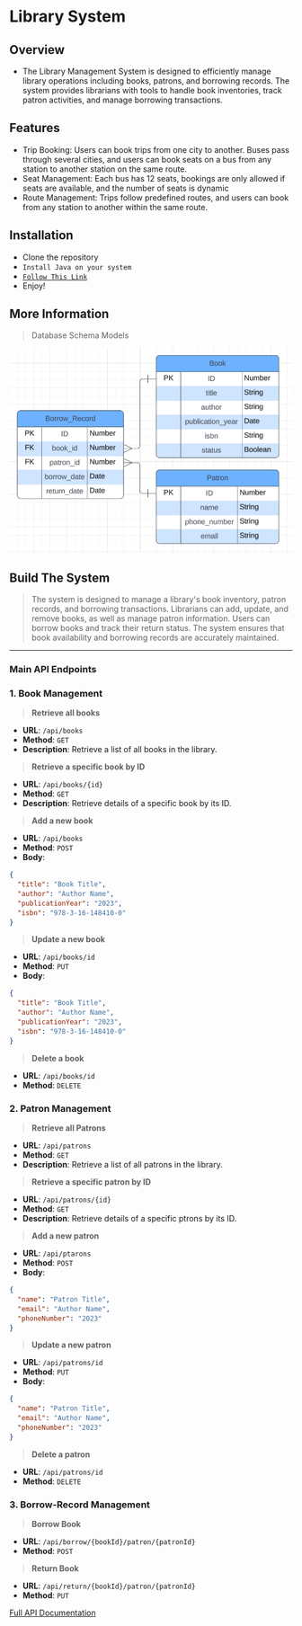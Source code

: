 # Library System

## Overview
* The Library Management System is designed to efficiently manage library operations including books, patrons, and borrowing records. The system provides librarians with tools to handle book inventories, track patron activities, and manage borrowing transactions.



## Features
* Trip Booking: Users can book trips from one city to another. Buses pass through several cities, and users can book seats on a bus from any station to another station on the same route.
* Seat Management: Each bus has 12 seats, bookings are only allowed if seats are available, and the number of seats is dynamic
* Route Management: Trips follow predefined routes, and users can book from any station to another within the same route.


## Installation
* Clone the repository
* `Install Java on your system`
* [`Follow This Link`]([sfsdf](https://code.visualstudio.com/docs/java/java-spring-boot))
* Enjoy!

## More Information

> Database Schema Models
 
![Model](./src/main/resources/imgs/ERD%20Library%20System.png)

## Build The System

> The system is designed to manage a library's book inventory, patron records, and borrowing transactions. Librarians can add, update, and remove books, as well as manage patron information. Users can borrow books and track their return status. The system ensures that book availability and borrowing records are accurately maintained.



---


### Main API Endpoints

### 1. Book Management

> **Retrieve all books**
* **URL**: `/api/books`
* **Method**: `GET`
* **Description**: Retrieve a list of all books in the library.

> **Retrieve a specific book by ID**
* **URL**: `/api/books/{id}`
* **Method**: `GET`
* **Description**: Retrieve details of a specific book by its ID.

> **Add a new book**
* **URL**: `/api/books`
* **Method**: `POST`
* **Body**: 
```json
{
  "title": "Book Title",
  "author": "Author Name",
  "publicationYear": "2023",
  "isbn": "978-3-16-148410-0"
}
```

> **Update a new book**
* **URL**: `/api/books/id`
* **Method**: `PUT`
* **Body**: 
```json
{
  "title": "Book Title",
  "author": "Author Name",
  "publicationYear": "2023",
  "isbn": "978-3-16-148410-0"
}
```

> **Delete a book**
* **URL**: `/api/books/id`
* **Method**: `DELETE`

### 2. Patron Management

> **Retrieve all Patrons**
* **URL**: `/api/patrons`
* **Method**: `GET`
* **Description**: Retrieve a list of all patrons in the library.

> **Retrieve a specific patron by ID**
* **URL**: `/api/patrons/{id}`
* **Method**: `GET`
* **Description**: Retrieve details of a specific ptrons by its ID.

> **Add a new patron**
* **URL**: `/api/ptarons`
* **Method**: `POST`
* **Body**: 
```json
{
  "name": "Patron Title",
  "email": "Author Name",
  "phoneNumber": "2023"
}
```

> **Update a new patron**
* **URL**: `/api/patrons/id`
* **Method**: `PUT`
* **Body**: 
```json
{
  "name": "Patron Title",
  "email": "Author Name",
  "phoneNumber": "2023"
}
```

> **Delete a patron**
* **URL**: `/api/patrons/id`
* **Method**: `DELETE`


### 3. Borrow-Record Management

> **Borrow Book**
* **URL**: `/api/borrow/{bookId}/patron/{patronId}`
* **Method**: `POST`


> **Return Book**
* **URL**: `/api/return/{bookId}/patron/{patronId}`
* **Method**: `PUT`



[Full API Documentation](https://documenter.getpostman.com/view/29993767/2sA3s6Gq3S)

